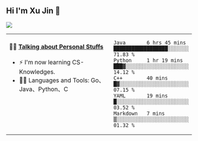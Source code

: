 
## Hi I'm Xu Jin 👋
![](https://komarev.com/ghpvc/?username=jiayouxujin&color=brightgreen&label=PROFILE+VIEWS)



<table align="center">
<tr>
<td valign="top" width="60%">

#### 🏋️‍♀️ <a href="https://github.com/jiayouxujin" target="_blank">Talking about Personal Stuffs</a>
<!-- recent_releases starts -->

- ⚡  I'm now learning CS-Knowledges.  
- 🏊‍♂️ Languages and Tools: Go、Java、Python、C
<!-- recent_releases ends -->
</td>
<td>
 
<!--START_SECTION:waka-->
```text
Java       6 hrs 45 mins   ██████████████████░░░░░░░   71.83 % 
Python     1 hr 19 mins    ███▓░░░░░░░░░░░░░░░░░░░░░   14.12 % 
C++        40 mins         █▓░░░░░░░░░░░░░░░░░░░░░░░   07.15 % 
YAML       19 mins         █░░░░░░░░░░░░░░░░░░░░░░░░   03.52 % 
Markdown   7 mins          ▒░░░░░░░░░░░░░░░░░░░░░░░░   01.32 % 
```
<!--END_SECTION:waka-->
 
</td>
</tr>
</table>





